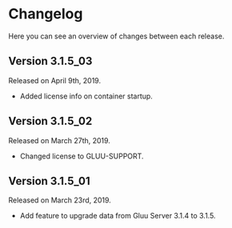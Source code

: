 # Changelog

Here you can see an overview of changes between each release.

## Version 3.1.5_03

Released on April 9th, 2019.

* Added license info on container startup.

## Version 3.1.5_02

Released on March 27th, 2019.

* Changed license to GLUU-SUPPORT.

## Version 3.1.5_01

Released on March 23rd, 2019.

* Add feature to upgrade data from Gluu Server 3.1.4 to 3.1.5.
